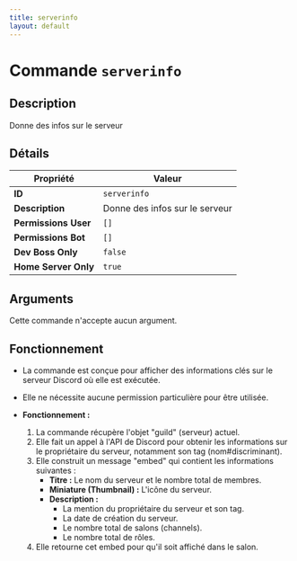 ```yaml
---
title: serverinfo
layout: default
---
```


# Commande `serverinfo`

## Description

Donne des infos sur le serveur

## Détails

| Propriété | Valeur |
| --- | --- |
| **ID** | `serverinfo` |
| **Description** | Donne des infos sur le serveur |
| **Permissions User** | `[]` |
| **Permissions Bot** | `[]` |
| **Dev Boss Only** | `false` |
| **Home Server Only** | `true` |

## Arguments

Cette commande n'accepte aucun argument.

## Fonctionnement

- La commande est conçue pour afficher des informations clés sur le serveur Discord où elle est exécutée.
- Elle ne nécessite aucune permission particulière pour être utilisée.

- **Fonctionnement :**
    1.  La commande récupère l'objet "guild" (serveur) actuel.
    2.  Elle fait un appel à l'API de Discord pour obtenir les informations sur le propriétaire du serveur, notamment son tag (nom#discriminant).
    3.  Elle construit un message "embed" qui contient les informations suivantes :
        - **Titre :** Le nom du serveur et le nombre total de membres.
        - **Miniature (Thumbnail) :** L'icône du serveur.
        - **Description :**
            - La mention du propriétaire du serveur et son tag.
            - La date de création du serveur.
            - Le nombre total de salons (channels).
            - Le nombre total de rôles.
    4.  Elle retourne cet embed pour qu'il soit affiché dans le salon.

